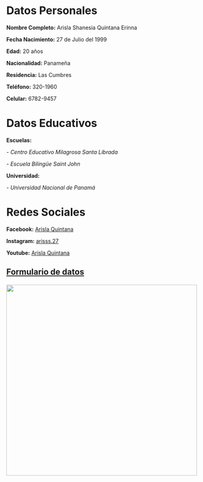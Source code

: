 <h1>Datos Personales</h1>
<p><strong>Nombre Completo:</strong> Arisla Shanesia Quintana Erinna 
<p><strong>Fecha Nacimiento:</strong> 27 de Julio del 1999
<p><strong>Edad:</strong> 20 años
<p><strong>Nacionalidad:</strong> Panameña
<p><strong>Residencia:</strong> Las Cumbres  
<p><strong>Teléfono:</strong> 320-1960
<p><strong>Celular:</strong> 6782-9457
<h1>Datos Educativos</h1>
<p><strong>Escuelas:</strong><p>
<p><em>- Centro Educativo Milagrosa Santa Librada</em>
<p><em>- Escuela Bilingüe Saint John</em>
<p><strong>Universidad:</strong>
<P><em>- Universidad Nacional de Panamá</em>
<h1>Redes Sociales</h1>
<p><strong>Facebook:</strong> <a href="https://www.facebook.com/arisla.quintana.94">Arisla Quintana</a>
<p><strong>Instagram:</strong> <a href="https://www.instagram.com/arisss.27/">arisss.27</a>
<p><strong>Youtube:</strong> <a href="https://www.youtube.com/channel/UCvwTH7Im7O5E2jjo2F_y-nA?view_as=subscriber">Arisla Quintana</a>
<h2><p><strong><a href="https://arislaquintana27.github.io/Formulario.Personal/">Formulario de datos</a></strong></h2>
<p><img src="https://scontent.fpac2-1.fna.fbcdn.net/v/t1.0-0/p640x640/72545308_434159643875805_7991035148130844672_o.jpg?_nc_cat=111&_nc_ohc=6FSZX7QKBvIAQkEc_wW2jwPH5O_uVwfVUSt3chBCJ6wNHgmdp43e8Wo6A&_nc_ht=scontent.fpac2-1.fna&oh=057ab487360bebd84057c4c976c1a617&oe=5E7B8872" width="500" height="500"/>
